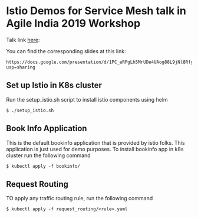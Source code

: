 # Istio Demos for Service Mesh talk in Agile India 2019 Workshop
Talk link [here](https://www.youtube.com/watch?v=wQI0QGZ9xfU):


You can find the corresponding slides at this link:
```
https://docs.google.com/presentation/d/1PC_eRPgLh5MrUDe4UAog88L9jNl8RfgevCpLlldLHrI/edit?usp=sharing
```

## Set up Istio in K8s cluster
Run the setup_istio.sh script to install istio components using helm
```
$ ./setup_istio.sh
```

## Book Info Application
This is the default bookinfo application that is provided by istio folks. This application is just used for demo purposes.
To install bookinfo app in k8s cluster run the following command
```console
$ kubectl apply -f bookinfo/
```

## Request Routing
TO apply any traffic routing rule, run the following command
```
$ kubectl apply -f request_routing/<rule>.yaml
``` 

